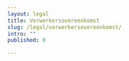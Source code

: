 ```yaml
---
layout: legal
title: Verwerkersovereenkomst
slug: /legal/verwerkersovereenkomst/
intro: ""
published: 0

---
```

